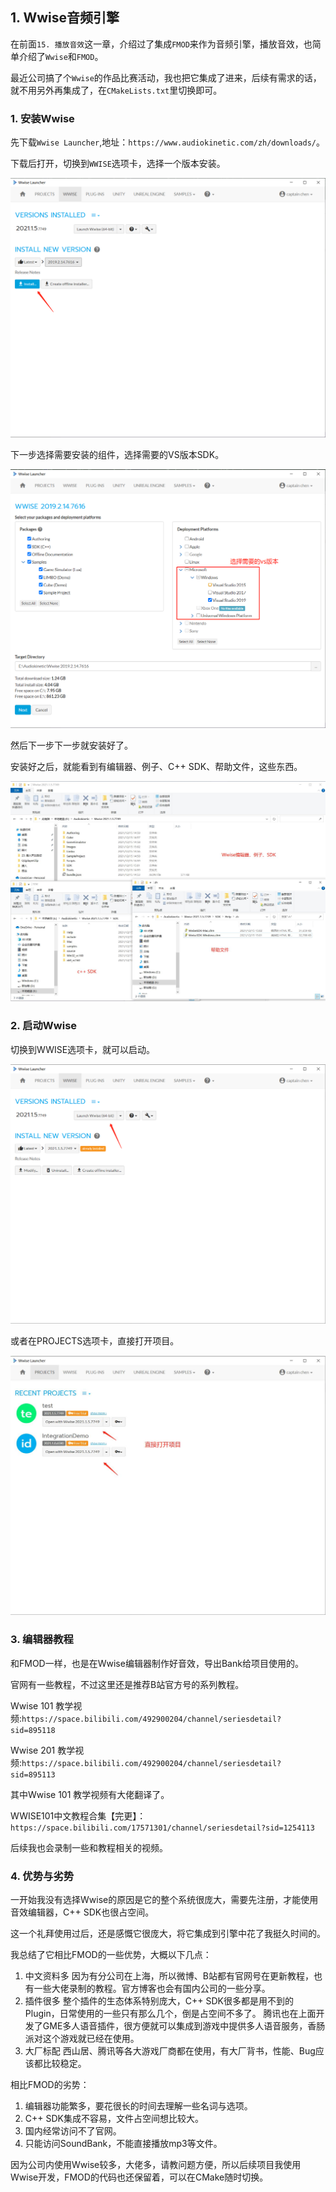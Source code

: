 ## 1. Wwise音频引擎

在前面`15. 播放音效`这一章，介绍过了集成`FMOD`来作为音频引擎，播放音效，也简单介绍了`Wwise`和`FMOD`。

最近公司搞了个`Wwise`的作品比赛活动，我也把它集成了进来，后续有需求的话，就不用另外再集成了，在`CMakeLists.txt`里切换即可。

### 1. 安装Wwise

先下载`Wwise Launcher`,地址：`https://www.audiokinetic.com/zh/downloads/`。

下载后打开，切换到`WWISE`选项卡，选择一个版本安装。

![](../../imgs/audio_wwise/wwise/install_in_launcher.png)

下一步选择需要安装的组件，选择需要的VS版本SDK。

![](../../imgs/audio_wwise/wwise/choose_vs.png)

然后下一步下一步就安装好了。

安装好之后，就能看到有编辑器、例子、C++ SDK、帮助文件，这些东西。

![](../../imgs/audio_wwise/wwise/folder_file_list.jpg)

### 2. 启动Wwise

切换到WWISE选项卡，就可以启动。

![](../../imgs/audio_wwise/wwise/start_wwise.png)

或者在PROJECTS选项卡，直接打开项目。

![](../../imgs/audio_wwise/wwise/open_project_direct.jpg)

### 3. 编辑器教程

和FMOD一样，也是在Wwise编辑器制作好音效，导出Bank给项目使用的。

官网有一些教程，不过这里还是推荐B站官方号的系列教程。

Wwise 101 教学视频:`https://space.bilibili.com/492900204/channel/seriesdetail?sid=895118`

Wwise 201 教学视频:`https://space.bilibili.com/492900204/channel/seriesdetail?sid=895113`

其中Wwise 101 教学视频有大佬翻译了。

WWISE101中文教程合集【完更】：`https://space.bilibili.com/17571301/channel/seriesdetail?sid=1254113`

后续我也会录制一些和教程相关的视频。

### 4. 优势与劣势

一开始我没有选择Wwise的原因是它的整个系统很庞大，需要先注册，才能使用音效编辑器，C++ SDK也很占空间。

这一个礼拜使用过后，还是感慨它很庞大，将它集成到引擎中花了我挺久时间的。

我总结了它相比FMOD的一些优势，大概以下几点：

1. 中文资料多
    因为有分公司在上海，所以微博、B站都有官网号在更新教程，也有一些大佬录制的教程。官方博客也会有国内公司的一些分享。
2. 插件很多
   整个插件的生态体系特别庞大，C++ SDK很多都是用不到的Plugin，日常使用的一些只有那么几个，倒是占空间不多了。
   腾讯也在上面开发了GME多人语音插件，很方便就可以集成到游戏中提供多人语音服务，香肠派对这个游戏就已经在使用。
3. 大厂标配
   西山居、腾讯等各大游戏厂商都在使用，有大厂背书，性能、Bug应该都比较稳定。

相比FMOD的劣势：

1. 编辑器功能繁多，要花很长的时间去理解一些名词与选项。
2. C++ SDK集成不容易，文件占空间想比较大。
3. 国内经常访问不了官网。
4. 只能访问SoundBank，不能直接播放mp3等文件。

因为公司内使用Wwise较多，大佬多，请教问题方便，所以后续项目我使用Wwise开发，FMOD的代码也还保留着，可以在CMake随时切换。